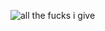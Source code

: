 ![all the fucks i give](http://i2.kym-cdn.com/photos/images/original/000/121/239/images-320110725-22047-1aakbc6.jpeg "all the fucks i give")
